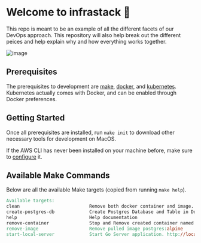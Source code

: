 # Welcome to infrastack 👋

This repo is meant to be an example of all the different facets of our DevOps approach. This repository will also help break out the different peices and help explain why and how everything works together.

![image](https://user-images.githubusercontent.com/31123803/66063172-b2d6fe00-e4f7-11e9-8974-3bc2e0284e5b.png)

## Prerequisites

The prerequisites to development are [make](https://www.gnu.org/software/make/),
[docker](https://www.docker.com/), and [kubernetes](https://kubernetes.io/).
Kubernetes actually comes with Docker, and can be enabled through Docker preferences.

## Getting Started

Once all prerequisites are installed, run `make init` to download other necessary tools for development on MacOS.

If the AWS CLI has never been installed on your machine before,
make sure to [configure](https://docs.aws.amazon.com/eks/latest/userguide/getting-started-eksctl.html#configure-awscli) it.

## Available Make Commands

Below are all the available Make targets (copied from running `make help`).

```makefile
Available targets:
clean                          Remove both docker container and image.
create-postgres-db             Create Postgres Database and Table in Docker
help                           Help documentation
remove-container               Stop and Remove created container named infrastack-postgres
remove-image                   Remove pulled image postgres:alpine
start-local-server             Start Go Server application. http://localhost:8080/api/v1/users
```

